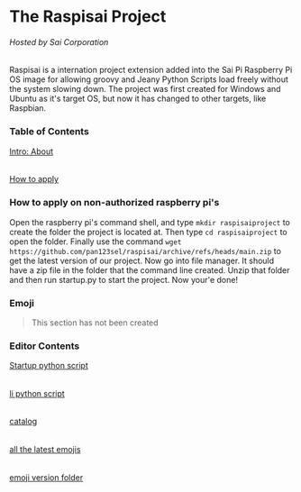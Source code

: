# The Raspisai Project
###### Hosted by Sai Corporation
Raspisai is a internation project extension added into the Sai Pi Raspberry Pi OS image for allowing groovy and Jeany Python Scripts load freely without the system slowing down. The project was first created for Windows and Ubuntu as it's target OS, but now it has changed to other targets, like Raspbian.
### Table of Contents
[Intro: About](https://github.com/pan123sel/raspisai#the-raspisai-project)
###### 
[How to apply](https://github.com/pan123sel/raspisai#how-to-apply-on-non-authorized-raspberry-pis)
### How to apply on non-authorized raspberry pi's
Open the raspberry pi's command shell, and type `mkdir raspisaiproject` to create the folder the project is located at. Then type `cd raspisaiproject` to open the folder. Finally use the command `wget https://github.com/pan123sel/raspisai/archive/refs/heads/main.zip` to get the latest version of our project. Now go into file manager. It should have a zip file in the folder that the command line created. Unzip that folder and then run startup.py to start the project. Now your'e done!
### Emoji
> This section has not been created
### Editor Contents
[Startup python script](https://github.com/pan123sel/raspisai/blob/main/startup.py)
######
[li python script](https://github.com/pan123sel/raspisai/blob/main/li.py)
######
[catalog](https://github.com/pan123sel/raspisai/sixescatalog)
######
[all the latest emojis](https://github.com/pan123sel/raspisai/blob/main/sixescatalog/emojirecord)
######
[emoji version folder](https://github.com/pan123sel/raspisai/tree/main/sixescatalog/emoji)
